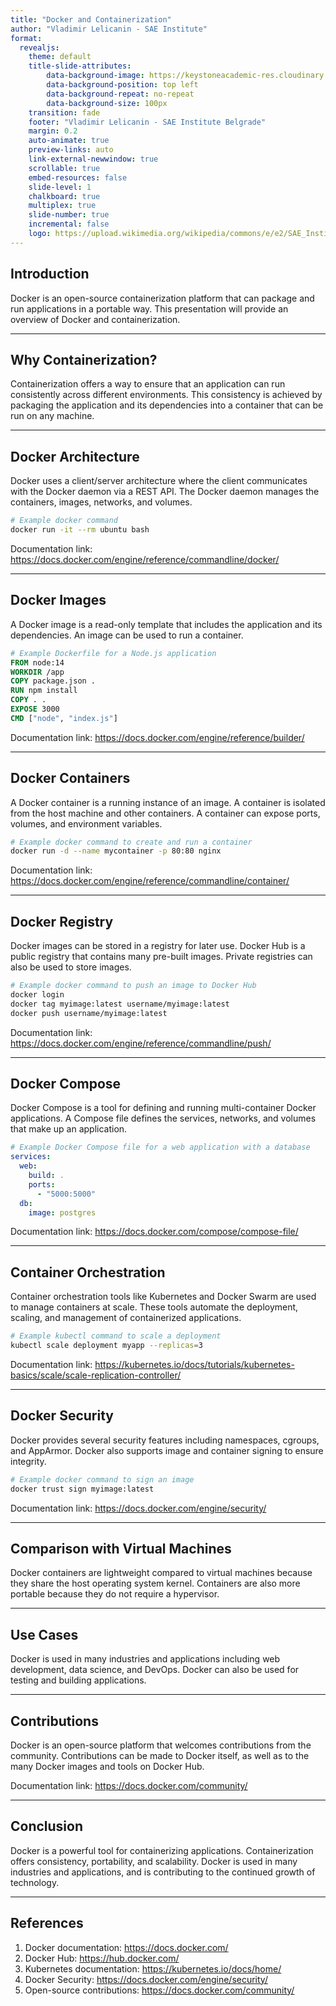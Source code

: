 ```yaml
---
title: "Docker and Containerization"
author: "Vladimir Lelicanin - SAE Institute"
format:
  revealjs:
    theme: default
    title-slide-attributes:
        data-background-image: https://keystoneacademic-res.cloudinary.com/image/upload/f_auto/q_auto/g_auto/w_256/element/15/156456_sae.jpg
        data-background-position: top left
        data-background-repeat: no-repeat
        data-background-size: 100px
    transition: fade
    footer: "Vladimir Lelicanin - SAE Institute Belgrade"
    margin: 0.2
    auto-animate: true
    preview-links: auto
    link-external-newwindow: true
    scrollable: true
    embed-resources: false
    slide-level: 1
    chalkboard: true
    multiplex: true
    slide-number: true
    incremental: false
    logo: https://upload.wikimedia.org/wikipedia/commons/e/e2/SAE_Institute_Black_Logo.jpg
---
```



## Introduction



Docker is an open-source containerization platform that can package and run applications in a portable way. This presentation will provide an overview of Docker and containerization.

---

## Why Containerization?

Containerization offers a way to ensure that an application can run consistently across different environments. This consistency is achieved by packaging the application and its dependencies into a container that can be run on any machine.

---

## Docker Architecture

Docker uses a client/server architecture where the client communicates with the Docker daemon via a REST API. The Docker daemon manages the containers, images, networks, and volumes.

```bash
# Example docker command
docker run -it --rm ubuntu bash
```

Documentation link: <https://docs.docker.com/engine/reference/commandline/docker/>

---

## Docker Images

A Docker image is a read-only template that includes the application and its dependencies. An image can be used to run a container.

```Dockerfile
# Example Dockerfile for a Node.js application
FROM node:14
WORKDIR /app
COPY package.json .
RUN npm install
COPY . .
EXPOSE 3000
CMD ["node", "index.js"]
```

Documentation link: <https://docs.docker.com/engine/reference/builder/>

---

## Docker Containers

A Docker container is a running instance of an image. A container is isolated from the host machine and other containers. A container can expose ports, volumes, and environment variables.

```bash
# Example docker command to create and run a container
docker run -d --name mycontainer -p 80:80 nginx
```

Documentation link: https://docs.docker.com/engine/reference/commandline/container/

---

## Docker Registry

Docker images can be stored in a registry for later use. Docker Hub is a public registry that contains many pre-built images. Private registries can also be used to store images.

```bash
# Example docker command to push an image to Docker Hub
docker login
docker tag myimage:latest username/myimage:latest
docker push username/myimage:latest
```

Documentation link: <https://docs.docker.com/engine/reference/commandline/push/>


---

## Docker Compose

Docker Compose is a tool for defining and running multi-container Docker applications. A Compose file defines the services, networks, and volumes that make up an application.

```yaml
# Example Docker Compose file for a web application with a database
services:
  web:
    build: .
    ports:
      - "5000:5000"
  db:
    image: postgres
```

Documentation link: <https://docs.docker.com/compose/compose-file/>

---

## Container Orchestration


Container orchestration tools like Kubernetes and Docker Swarm are used to manage containers at scale. These tools automate the deployment, scaling, and management of containerized applications.

```bash
# Example kubectl command to scale a deployment
kubectl scale deployment myapp --replicas=3
```

Documentation link: <https://kubernetes.io/docs/tutorials/kubernetes-basics/scale/scale-replication-controller/>

---

## Docker Security

Docker provides several security features including namespaces, cgroups, and AppArmor. Docker also supports image and container signing to ensure integrity.

```bash
# Example docker command to sign an image
docker trust sign myimage:latest
```

Documentation link: <https://docs.docker.com/engine/security/>

---

## Comparison with Virtual Machines

Docker containers are lightweight compared to virtual machines because they share the host operating system kernel. Containers are also more portable because they do not require a hypervisor.

---

## Use Cases

Docker is used in many industries and applications including web development, data science, and DevOps. Docker can also be used for testing and building applications.


---

## Contributions

Docker is an open-source platform that welcomes contributions from the community. Contributions can be made to Docker itself, as well as to the many Docker images and tools on Docker Hub.

Documentation link: <https://docs.docker.com/community/>


---

## Conclusion

Docker is a powerful tool for containerizing applications. Containerization offers consistency, portability, and scalability. Docker is used in many industries and applications, and is contributing to the continued growth of technology.

---

## References

1. Docker documentation: <https://docs.docker.com/>
2. Docker Hub: <https://hub.docker.com/>
3. Kubernetes documentation: <https://kubernetes.io/docs/home/>
4. Docker Security: <https://docs.docker.com/engine/security/>
5. Open-source contributions: <https://docs.docker.com/community/>
